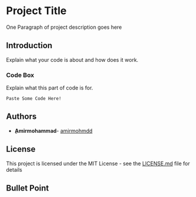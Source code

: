# Project Title

One Paragraph of project description goes here

## Introduction

Explain what your code is about and how does it work.


### Code Box 

Explain what this part of code is for.

```
Paste Some Code Here!
```

 

## Authors

* **ِAmirmohammad**- [amirmohmdd](https://github.com/amirmohmdd)

## License

This project is licensed under the MIT License - see the [LICENSE.md](LICENSE.md) file for details

## Bullet Point


